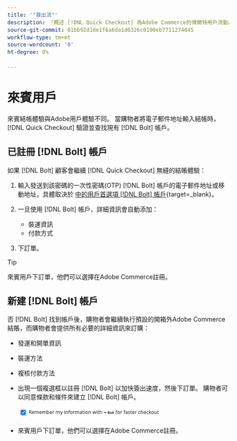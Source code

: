 ```yaml
---
title: '"簽出流"'
description: 「概述 [!DNL Quick Checkout] 為Adobe Commerce的博爾特用戶流動。」
source-git-commit: 01bb92d1de1f6a6da1d6326c0190eb7711274045
workflow-type: tm+mt
source-wordcount: '0'
ht-degree: 0%

---
```



# 來賓用戶

來賓結帳體驗與Adobe用戶體驗不同。 當購物者將電子郵件地址輸入結帳時， [!DNL Quick Checkout] 驗證並查找現有 [!DNL Bolt] 帳戶。

## 已註冊 [!DNL Bolt] 帳戶

如果 [!DNL Bolt] 顧客會繼續 [!DNL Quick Checkout] 無縫的結賬體驗：

1. 輸入發送到該密碼的一次性密碼(OTP) [!DNL Bolt] 帳戶的電子郵件地址或移動地址，具體取決於 [中的用戶首選項 [!DNL Bolt] 帳戶](https://help.bolt.com/shoppers/account/account-settings/#how-to-set-preferred-login-method){target=_blank}。
1. 一旦使用 [!DNL Bolt] 帳戶，詳細資訊會自動添加：

   - 裝運資訊
   - 付款方式

1. 下訂單。

>[!TIP]
>
> 來賓用戶下訂單，他們可以選擇在Adobe Commerce註冊。

## 新建 [!DNL Bolt] 帳戶

否 [!DNL Bolt] 找到帳戶後，購物者會繼續執行預設的開箱外Adobe Commerce結賬，而購物者會提供所有必要的詳細資訊來訂購：

- 發運和開單資訊
- 裝運方法
- 複核付款方法
- 出現一個複選框以註冊 [!DNL Bolt] 以加快簽出速度，然後下訂單。 購物者可以同意條款和條件來建立 [!DNL Bolt] 帳戶。

   ![記住 [!DNL Bolt]](assets/checked-bolt.png)

- 來賓用戶下訂單，他們可以選擇在Adobe Commerce註冊。
